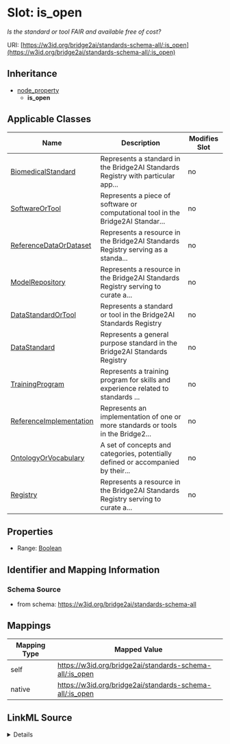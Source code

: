 

# Slot: is_open


_Is the standard or tool FAIR and available free of cost?_





URI: [https://w3id.org/bridge2ai/standards-schema-all/:is_open](https://w3id.org/bridge2ai/standards-schema-all/:is_open)




## Inheritance

* [node_property](node_property.md)
    * **is_open**






## Applicable Classes

| Name | Description | Modifies Slot |
| --- | --- | --- |
| [BiomedicalStandard](BiomedicalStandard.md) | Represents a standard in the Bridge2AI Standards Registry with particular app... |  no  |
| [SoftwareOrTool](SoftwareOrTool.md) | Represents a piece of software or computational tool in the Bridge2AI Standar... |  no  |
| [ReferenceDataOrDataset](ReferenceDataOrDataset.md) | Represents a resource in the Bridge2AI Standards Registry serving as a standa... |  no  |
| [ModelRepository](ModelRepository.md) | Represents a resource in the Bridge2AI Standards Registry serving to curate a... |  no  |
| [DataStandardOrTool](DataStandardOrTool.md) | Represents a standard or tool in the Bridge2AI Standards Registry |  no  |
| [DataStandard](DataStandard.md) | Represents a general purpose standard in the Bridge2AI Standards Registry |  no  |
| [TrainingProgram](TrainingProgram.md) | Represents a training program for skills and experience related to standards ... |  no  |
| [ReferenceImplementation](ReferenceImplementation.md) | Represents an implementation of one or more standards or tools in the Bridge2... |  no  |
| [OntologyOrVocabulary](OntologyOrVocabulary.md) | A set of concepts and categories, potentially defined or accompanied by their... |  no  |
| [Registry](Registry.md) | Represents a resource in the Bridge2AI Standards Registry serving to curate a... |  no  |







## Properties

* Range: [Boolean](Boolean.md)





## Identifier and Mapping Information







### Schema Source


* from schema: https://w3id.org/bridge2ai/standards-schema-all




## Mappings

| Mapping Type | Mapped Value |
| ---  | ---  |
| self | https://w3id.org/bridge2ai/standards-schema-all/:is_open |
| native | https://w3id.org/bridge2ai/standards-schema-all/:is_open |




## LinkML Source

<details>
```yaml
name: is_open
description: Is the standard or tool FAIR and available free of cost?
from_schema: https://w3id.org/bridge2ai/standards-schema-all
rank: 1000
is_a: node_property
domain: NamedThing
alias: is_open
domain_of:
- DataStandardOrTool
range: boolean

```
</details>